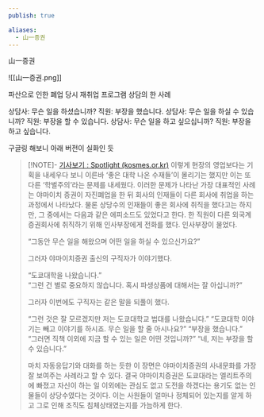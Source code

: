 ```yaml
---
publish: true

aliases:
  - 山一증권
---
```

山一증권

![[山一증권.png]]

파산으로 인한 폐업 당시 재취업 프로그램 상담의 한 사례

상담사: 무슨 일을 하셨습니까? 
직원: 부장을 했습니다. 
상담사: 무슨 일을 하실 수 있습니까? 
직원: 부장을 할 수 있습니다. 
상담사: 무슨 일을 하고 싶으십니까? 
직원: 부장을 하고 싶습니다.

구글링 해보니 아래 버전이 실화인 듯
> [!NOTE]- [기사보기 : Spotlight (kosmes.or.kr)](https://nara.kosmes.or.kr/newshome/mtnmain.php?mtnkey=articleview&mkey=todaylist&mkey2=45&aid=2530&bpage=360&stext=&smelink=1)
> 이렇게 현장의 영업보다는 기획을 내세우다 보니 이른바 ‘좋은 대학 나온 수재들’이 몰리기는 했지만 이는 또 다른 ‘학벌주의’라는 문제를 내세웠다. 이러한 문제가 나타난 가장 대표적인 사례는 야마이치 증권이 자진폐업을 한 뒤 회사의 인재들이 다른 회사에 취업을 하는 과정에서 나타났다. 물론 상당수의 인재들이 좋은 회사에 취직을 했다고는 하지만, 그 중에서는 다음과 같은 에피소드도 있었다고 한다. 한 직원이 다른 외국계 증권회사에 취직하기 위해 인사부장에게 전화를 했다. 인사부장이 물었다.
> 
> “그동안 무슨 일을 해왔으며 어떤 일을 하실 수 있으신가요?” 
>
> 그러자 야마이치증권 출신의 구직자가 이야기했다.
> 
> “도쿄대학을 나왔습니다.”  
> “그런 건 별로 중요하지 않습니다. 혹시 파생상품에 대해서는 잘 아십니까?”
> 
> 그러자 이번에도 구직자는 같은 말을 되풀이 했다.
> 
> “그런 것은 잘 모르겠지만 저는 도쿄대학교 법대를 나왔습니다.” 
> “도쿄대학 이야기는 빼고 이야기를 하시죠. 무슨 일을 할 줄 아시나요?” 
> “부장을 했습니다.”  
> “그러면 직책 이외에 지금 할 수 있는 일은 어떤 것입니까?” 
> “네, 저는 부장을 할 수 있습니다.”
> 
> 마치 자동응답기와 대화를 하는 듯한 이 장면은 야마이치증권의 사내문화를 가장 잘 보여주는 사례라고 할 수 있다. 결국 야마이치증권은 도쿄대라는 엘리트주의에 빠졌고 자신이 하는 일 이외에는 관심도 없고 도전을 하겠다는 용기도 없는 인물들이 상당수였다는 것이다. 이는 사원들이 얼마나 정체되어 있는지를 알게 하고 그로 인해 조직도 침체상태였는지를 가늠하게 한다.
